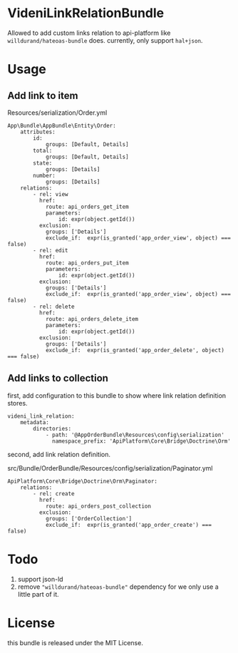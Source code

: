 VideniLinkRelationBundle
=======================

Allowed to add custom links relation to api-platform like `willdurand/hateoas-bundle` does. currently, only support `hal+json`.

# Usage

## Add link to item

Resources/serialization/Order.yml
```
App\Bundle\AppBundle\Entity\Order:
    attributes:
        id:
            groups: [Default, Details]
        total:
            groups: [Default, Details]
        state:
            groups: [Details]
        number:
            groups: [Details]
    relations:
        - rel: view
          href:
            route: api_orders_get_item
            parameters:
                id: expr(object.getId())
          exclusion:
            groups: ['Details']
            exclude_if:  expr(is_granted('app_order_view', object) === false)
        - rel: edit
          href:
            route: api_orders_put_item
            parameters:
                id: expr(object.getId())
          exclusion:
            groups: ['Details']
            exclude_if:  expr(is_granted('app_order_view', object) === false)
        - rel: delete
          href:
            route: api_orders_delete_item
            parameters:
                id: expr(object.getId())
          exclusion:
            groups: ['Details']
            exclude_if:  expr(is_granted('app_order_delete', object) === false)
```
## Add links to collection

first, add configuration to this bundle to show where link relation definition stores.
```
videni_link_relation:
    metadata:
        directories:
            - path: '@AppOrderBundle\Resources\config\serialization'
              namespace_prefix: 'ApiPlatform\Core\Bridge\Doctrine\Orm'
```

second,  add link relation definition.

src/Bundle/OrderBundle/Resources/config/serialization/Paginator.yml
```
ApiPlatform\Core\Bridge\Doctrine\Orm\Paginator:
    relations:
        - rel: create
          href:
            route: api_orders_post_collection
          exclusion:
            groups: ['OrderCollection']
            exclude_if:  expr(is_granted('app_order_create') === false)
```
# Todo

1. support json-ld
2. remove `"willdurand/hateoas-bundle"` dependency for we only use a little part of it.

# License
this bundle is released under the MIT License.
